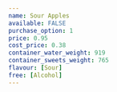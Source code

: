 ```yaml
---
name: Sour Apples
available: FALSE
purchase_option: 1
price: 0.95
cost_price: 0.38
container_water_weight: 919
container_sweets_weight: 765
flavour: [Sour]
free: [Alcohol]
---
```

